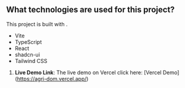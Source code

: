 ## What technologies are used for this project?

This project is built with .

- Vite
- TypeScript
- React
- shadcn-ui
- Tailwind CSS
1. **Live Demo Link**: The live demo on Vercel click here: [Vercel Demo] (https://agri-dom.vercel.app/)
